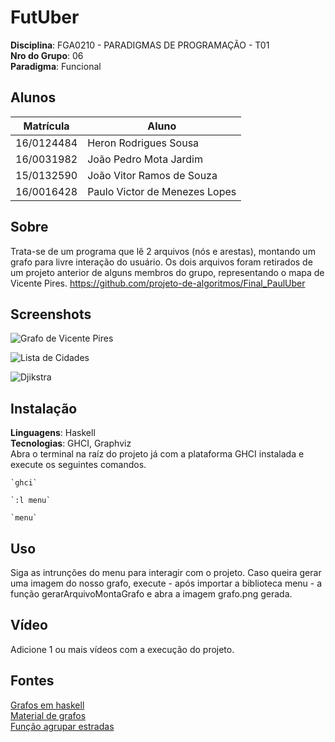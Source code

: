 # FutUber

**Disciplina**: FGA0210 - PARADIGMAS DE PROGRAMAÇÃO - T01 <br>
**Nro do Grupo**: 06<br>
**Paradigma**: Funcional<br>

## Alunos
|Matrícula | Aluno |
| --          | --                             |
| 16/0124484  |  Heron Rodrigues Sousa         |
| 16/0031982  |  João Pedro Mota Jardim        |
| 15/0132590  |  João Vitor Ramos de Souza     |
| 16/0016428  |  Paulo Victor de Menezes Lopes |

## Sobre 
Trata-se de um programa que lê 2 arquivos (nós e arestas), montando um grafo para livre interação do usuário. Os dois arquivos foram retirados de um projeto anterior de alguns membros do grupo, representando o mapa de Vicente Pires. https://github.com/projeto-de-algoritmos/Final_PaulUber 

## Screenshots

![Grafo de Vicente Pires](https://github.com/UnBParadigmas/2020.1_G6_Funcional_FutUber/blob/master/imagens/Grafo%20vicente.jpg)

![Lista de Cidades](https://github.com/UnBParadigmas/2020.1_G6_Funcional_FutUber/blob/master/imagens/lista_cidades.png)

![Djikstra](https://github.com/UnBParadigmas/2020.1_G6_Funcional_FutUber/blob/master/imagens/djikstra.png)

## Instalação 
**Linguagens**: Haskell<br>
**Tecnologias**: GHCI, Graphviz <br>
Abra o terminal na raíz do projeto já com a plataforma GHCI instalada e execute os seguintes comandos.

    `ghci`

    `:l menu`

    `menu`

## Uso 
Siga as intrunções do menu para interagir com o projeto.
Caso queira gerar uma imagem do nosso grafo, execute - após importar a biblioteca menu - a função gerarArquivoMontaGrafo e abra a imagem grafo.png gerada.

## Vídeo
Adicione 1 ou mais vídeos com a execução do projeto.

## Fontes
[Grafos em haskell](https://meet.google.com/linkredirect?authuser=0&dest=https%3A%2F%2Fszakallas.eu%2F2016%2F10%2F15%2Ffinding-shortest-paths-in-graphs-in-haskell%2F) <br>
[Material de grafos](https://github.com/edsomjr/TEP/blob/master/Grafos/slides/SSP-2/SSP-2.pdf) <br>
[Função agrupar estradas](https://stackoverflow.com/questions/12398458/how-to-group-similar-items-in-a-list-using-haskell) <br>